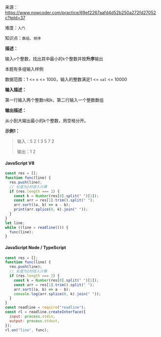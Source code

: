 来源：<https://www.nowcoder.com/practice/69ef2267aafd4d52b250a272fd27052c?tpId=37>

难度：`入门`

知识点：`数组`、`排序`

**描述：**

输入`n`个整数，找出其中最小的`k`个整数并按**升序**输出

本题有多组输入样例

数据范围：1 <= `n` <= 1000，输入的整数满足1 <= `val` <= 10000

**输入描述：**

第一行输入两个整数n和k，第二行输入一个整数数组

**输出描述：**

从小到大输出最小的k个整数，用空格分开。

**示例1：**

> 输入：5 2
1 3 5 7 2
>
> 输出：1 2

<!-- tabs:start -->

#### **JavaScript V8**

```javascript
const res = [];
function func(line) {
  res.push(line);
  // 长度为2时进入计算
  if (res.length === 2) {
    const k = Number(res[0].split(" ")[1]);
    const arr = res[1].trim().split(" ");
    arr.sort((a, b) => a - b);
    print(arr.splice(0, k).join(" "));
  }
}
let line;
while ((line = readline())) {
  func(line);
}
```

#### **JavaScript Node / TypeScript**

```javascript
const res = [];
function func(line) {
  res.push(line);
  // 长度为2时进入计算
  if (res.length === 2) {
    const k = Number(res[0].split(" ")[1]);
    const arr = res[1].trim().split(" ");
    arr.sort((a, b) => a - b);
    console.log(arr.splice(0, k).join(" "));
  }
}
const readline = require("readline");
const rl = readline.createInterface({
  input: process.stdin,
  output: process.stdout,
});
rl.on("line", func);
```

<!-- tabs:end -->
